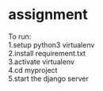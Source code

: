 # assignment<br>
To run:<br>
1.setup python3 virtualenv <br>
2.install requirement.txt<br>
3.activate virtualenv<br>
4.cd myproject<br>
5.start the django server<br>
